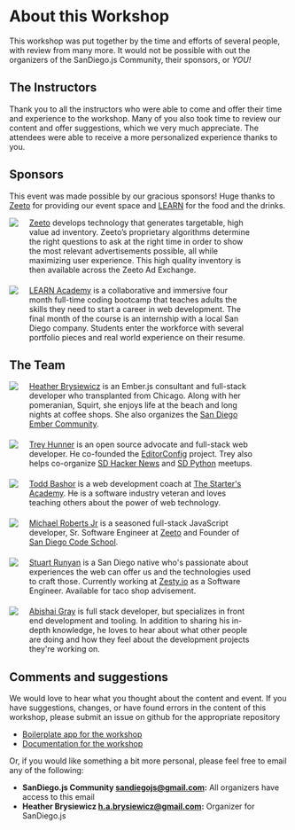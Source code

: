 # About this Workshop

This workshop was put together by the time and efforts of several people, with review from many more. It would not be possible with out the organizers of the SanDiego.js Community, their sponsors, or *YOU!*

## The Instructors

Thank you to all the instructors who were able to come and offer their time and experience to the workshop. Many of you also took time to review our content and offer suggestions, which we very much appreciate. The attendees were able to receive a more personalized experience thanks to you.

## Sponsors

This event was made possible by our gracious sponsors! Huge thanks to [Zeeto][zeeto] for providing our event space and [LEARN][sd-learn] for the food and the drinks.

<div style="margin-bottom:20px">
  <img style="float:left" src="http://photos3.meetupstatic.com/photos/sponsor/d/2/3/5/iab120x90_2573813.jpeg">
  <div style="float:left;margin-left:20px;width:80%">
    <a href="http://www.zeeto.io/">Zeeto</a> develops technology that generates targetable, high value ad inventory.  Zeeto’s proprietary algorithms determine the right questions to ask at the right time in order to show the most relevant advertisements possible, all while maximizing user experience. This high quality inventory is then available across the Zeeto Ad Exchange.
  </div>
  <div style="clear:both"></div>
</div>

<div style="margin-bottom:20px">
  <img style="float:left" src="http://photos4.meetupstatic.com/photos/sponsor/7/5/a/iab120x90_2581882.jpeg">
  <div style="float:left;margin-left:20px;width:80%">
    <a href="http://www.learnacademy.org/">LEARN Academy</a> is a collaborative and immersive four month full-time coding bootcamp that teaches adults the skills they need to start a career in web development. The final month of the course is an internship with a local San Diego company. Students enter the workforce with several portfolio pieces and real world experience on their resume.
  </div>
  <div style="clear:both"></div>
</div>

## The Team

<div style="margin-bottom:20px">
  <img style="float:left" src="http://www.gravatar.com/avatar/c1ab1a8a3169311b0062176c2814feff">
  <div style="float:left;margin-left:20px;width:80%">
    <a href="hbrysiewicz.github.io/about.html">Heather Brysiewicz</a> is an Ember.js consultant and full-stack developer who transplanted from Chicago. Along with her pomeranian, Squirt, she enjoys life at the beach and long nights at coffee shops. She also organizes the <a href="http://meetups.com/sandiego-ember">San Diego Ember Community</a>.
  </div>
  <div style="clear:both"></div>
</div>

<div style="margin-bottom:20px">
  <img style="float:left" src="http://www.gravatar.com/avatar/945d10168a7817c64276c164a57fa8de">
  <div style="float:left;margin-left:20px;width:80%">
    <a href="http://treyhunner.com/about/">Trey Hunner</a> is an open source advocate and full-stack web developer.  He co-founded the <a href="http://editorconfig.org">EditorConfig</a> project.  Trey also helps co-organize <a href="http://sdhn.org/">SD Hacker News</a> and <a href="http://pythonsd.org/">SD Python</a> meetups.
  </div>
  <div style="clear:both"></div>
</div>

<div style="margin-bottom:20px">
  <img style="float:left" src="http://www.gravatar.com/avatar/70c1eefc52f496a3710661c2d87c2b19">
  <div style="float:left;margin-left:20px;width:80%">
    <a href="mailto:todd@thestartersacademy.com">Todd Bashor</a> is a web development coach at <a href="http://thestartersacademy.com">The Starter's Academy</a>. He is a software industry veteran and loves teaching others about the power of web technology.
  </div>
  <div style="clear:both"></div>
</div>

<div style="margin-bottom:20px">
  <img style="float:left" src="http://www.gravatar.com/avatar/2dab28a09a825fe18acfa9b5457200d4">
  <div style="float:left;margin-left:20px;width:80%">
    <a href="mailto:michael.e.roberts.jr@gmail.com">Michael Roberts Jr</a> is a seasoned full-stack JavaScript developer, Sr. Software Engineer at <a href="http://zeeto.io">Zeeto</a> and Founder of <a href="http://www.sandiegocodeschool.io">San Diego Code School</a>.
  </div>
  <div style="clear:both"></div>
</div>

<div style="margin-bottom:20px">
  <img style="float:left" src="https://secure.gravatar.com/avatar/74deb6f39d07290a867bafe6530d5e77">
  <div style="float:left;margin-left:20px;width:80%">
    <a href="mailto:shrunyan@gmail.com">Stuart Runyan</a> is a San Diego native who's passionate about experiences the web can offer us and the technologies used to craft those. Currently working at <a href="https://zesty.io">Zesty.io</a> as a Software Engineer. Available for taco shop advisement.
  </div>
  <div style="clear:both"></div>
</div>

<div style="margin-bottom:20px">
  <img style="float:left" src="http://www.gravatar.com/avatar/1cfb9ffded51eb05f1d701434bec8ef7">
  <div style="float:left;margin-left:20px;width:80%">
    <a href="http://abishaigray.com/">Abishai Gray</a> is full stack developer, but specializes in front end development and tooling. In addition to sharing his in-depth knowledge, he loves to hear about what other people are doing and how they feel about the development projects they're working on.
  </div>
  <div style="clear:both"></div>
</div>

## Comments and suggestions

We would love to hear what you thought about the content and event. If you have suggestions, changes, or have found errors in the content of this workshop, please submit an issue on github for the appropriate repository

- [Boilerplate app for the workshop][sdjs-vanilla-bp]
- [Documentation for the workshop][sdjs-vanilla-docs]

Or, if you would like something a bit more personal, please feel free to email any of the following:

- **SanDiego.js Community [sandiegojs@gmail.com][sdjs-email]:** All organizers have access to this email
- **Heather Brysiewicz [h.a.brysiewicz@gmail.com][hb-email]:** Organizer for SanDiego.js

[hb-email]: mailto:h.a.brysiewicz@gmail.com
[sdjs-email]: mailto:sandiegojs@gmail.com
[sdjs-vanilla-bp]: http://github.com/sandiegojs/vanilla-browser-workshop/issues/new
[sdjs-vanilla-docs]: http://github.com/sandiegojs/vanilla-browser-docs/issues/new
[sd-learn]: http://www.learnacademy.org/
[zeeto]: http://www.zeeto.io